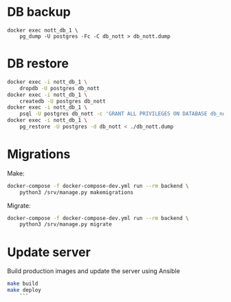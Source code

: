 # DB backup

```
docker exec nott_db_1 \
    pg_dump -U postgres -Fc -C db_nott > db_nott.dump
```

# DB restore

```sh
docker exec -i nott_db_1 \
    dropdb -U postgres db_nott
docker exec -i nott_db_1 \
    createdb -U postgres db_nott
docker exec -i nott_db_1 \
    psql -U postgres db_nott -c 'GRANT ALL PRIVILEGES ON DATABASE db_nott TO pguser;'
docker exec -i nott_db_1 \
    pg_restore -U postgres -d db_nott < ./db_nott.dump
```

# Migrations

Make:
```sh
docker-compose -f docker-compose-dev.yml run --rm backend \
    python3 /srv/manage.py makemigrations
```

Migrate:
```sh
docker-compose -f docker-compose-dev.yml run --rm backend \
    python3 /srv/manage.py migrate
```

# Update server

Build production images and update the server using Ansible

```sh
make build
make deploy
    ```
